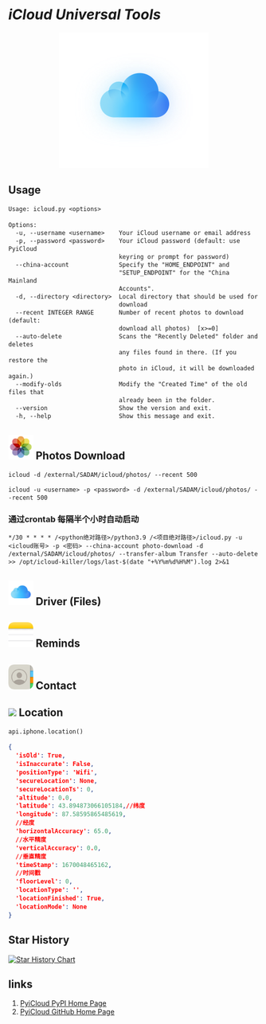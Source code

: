 # <cite>iCloud Universal Tools</cite> 
<p align="center">
    <img width="300" src="assets/41166dada6559cb93c7a4ff0ea681e52.png">
</p>

## Usage
```shell
Usage: icloud.py <options>

Options:
  -u, --username <username>    Your iCloud username or email address
  -p, --password <password>    Your iCloud password (default: use PyiCloud
                               keyring or prompt for password)
  --china-account              Specify the "HOME_ENDPOINT" and
                               "SETUP_ENDPOINT" for the "China Mainland
                               Accounts".
  -d, --directory <directory>  Local directory that should be used for
                               download
  --recent INTEGER RANGE       Number of recent photos to download (default:
                               download all photos)  [x>=0]
  --auto-delete                Scans the "Recently Deleted" folder and deletes
                               any files found in there. (If you restore the
                               photo in iCloud, it will be downloaded again.)
  --modify-olds                Modify the "Created Time" of the old files that
                               already been in the folder.
  --version                    Show the version and exit.
  -h, --help                   Show this message and exit.
```
## <img width="50" src="assets/1c11f0fa22d4e93f8dc179b8ff84791d.png"> Photos Download
```shell
icloud -d /external/SADAM/icloud/photos/ --recent 500
```

```shell
icloud -u <username> -p <password> -d /external/SADAM/icloud/photos/ --recent 500
```
### 通过crontab 每隔半个小时自动启动
```shell
*/30 * * * * /<python绝对路径>/python3.9 /<项目绝对路径>/icloud.py -u <icloud账号> -p <密码> --china-account photo-download -d /external/SADAM/icloud/photos/ --transfer-album Transfer --auto-delete >> /opt/icloud-killer/logs/last-$(date "+%Y%m%d%H%M").log 2>&1
```

## <img width="50" src="assets/dccb81ba3f0f63e9a50c162007f59c4a.png"> Driver (Files)



## <img width="50" src="assets/ddc3380f93d44a376c586796bb7c16a7.png"> Reminds

## <img width="50" src="assets/4b1d90456b68a8d4d4b91adb39e60b70.png"> Contact



## <img width="50" src="https://www.icloud.com.cn/system/icloud.com/2302Hotfix226/en-us/32f2db22e40a7765c151f4d947c2be50.png"> Location



[//]: # (![]&#40;https://www.icloud.com.cn/system/icloud.com/2302Hotfix226/en-us/32f2db22e40a7765c151f4d947c2be50.png&#41;)

```python
api.iphone.location()
```

```json
{
  'isOld': True,
  'isInaccurate': False,
  'positionType': 'Wifi',
  'secureLocation': None,
  'secureLocationTs': 0,
  'altitude': 0.0,
  'latitude': 43.894873066105184,//纬度
  'longitude': 87.58595865485619,
  //经度
  'horizontalAccuracy': 65.0,
  //水平精度
  'verticalAccuracy': 0.0,
  //垂直精度
  'timeStamp': 1670048465162,
  //时间戳
  'floorLevel': 0,
  'locationType': '',
  'locationFinished': True,
  'locationMode': None
}
```
## Star History

<a href="https://star-history.com/#haoke98/icloud-killer&Date">
  <picture>
    <source media="(prefers-color-scheme: dark)" srcset="https://api.star-history.com/svg?repos=haoke98/icloud-killer&type=Date&theme=dark" />
    <source media="(prefers-color-scheme: light)" srcset="https://api.star-history.com/svg?repos=haoke98/icloud-killer&type=Date" />
    <img alt="Star History Chart" src="https://api.star-history.com/svg?repos=haoke98/icloud-killer&type=Date" />
  </picture>
</a>

## links

1. [PyiCloud PyPI Home Page](https://pypi.org/project/pyicloud/)
2. [PyiCloud GitHub Home Page](https://pypi.org/project/pyicloud/) 
